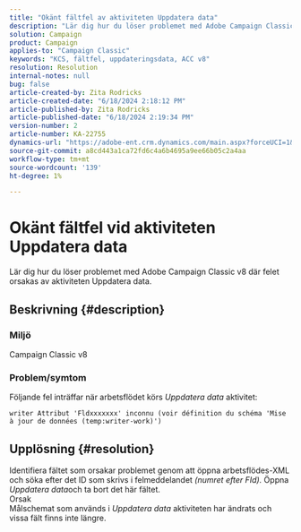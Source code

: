 ```yaml
---
title: "Okänt fältfel av aktiviteten Uppdatera data"
description: "Lär dig hur du löser problemet med Adobe Campaign Classic v8 där felet orsakas av aktiviteten Uppdatera data."
solution: Campaign
product: Campaign
applies-to: "Campaign Classic"
keywords: "KCS, fältfel, uppdateringsdata, ACC v8"
resolution: Resolution
internal-notes: null
bug: false
article-created-by: Zita Rodricks
article-created-date: "6/18/2024 2:18:12 PM"
article-published-by: Zita Rodricks
article-published-date: "6/18/2024 2:19:34 PM"
version-number: 2
article-number: KA-22755
dynamics-url: "https://adobe-ent.crm.dynamics.com/main.aspx?forceUCI=1&pagetype=entityrecord&etn=knowledgearticle&id=7bbb6397-7d2d-ef11-840a-002248084fbb"
source-git-commit: a8cd443a1ca72fd6c4a6b4695a9ee66b05c2a4aa
workflow-type: tm+mt
source-wordcount: '139'
ht-degree: 1%

---
```


# Okänt fältfel vid aktiviteten Uppdatera data


Lär dig hur du löser problemet med Adobe Campaign Classic v8 där felet orsakas av aktiviteten Uppdatera data.

## Beskrivning {#description}


### Miljö

Campaign Classic v8

### Problem/symtom

Följande fel inträffar när arbetsflödet körs *Uppdatera data* aktivitet:

`writer Attribut 'Fldxxxxxxx' inconnu (voir définition du schéma 'Mise à jour de données (temp:writer-work)')`


## Upplösning {#resolution}


Identifiera fältet som orsakar problemet genom att öppna arbetsflödes-XML och söka efter det ID som skrivs i felmeddelandet *(numret efter FId).* Öppna *Uppdatera data*och ta bort det här fältet.
<br>Orsak<br>
Målschemat som används i *Uppdatera data* aktiviteten har ändrats och vissa fält finns inte längre.
